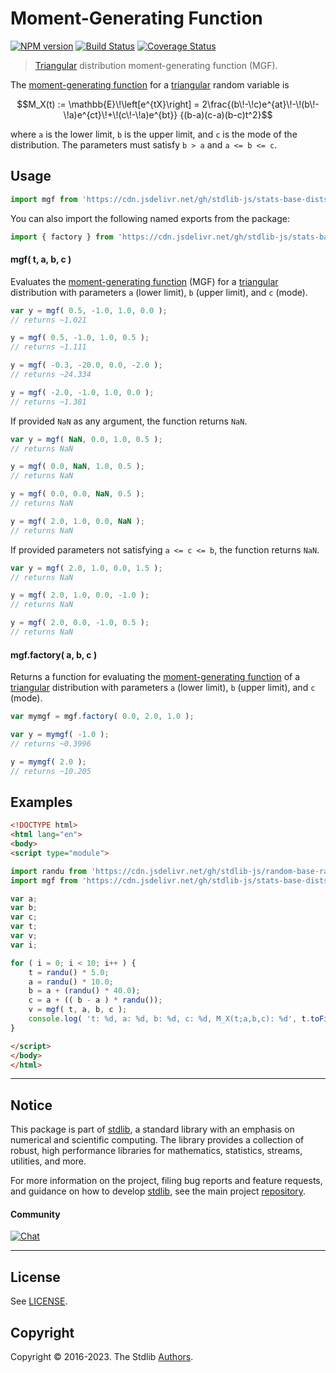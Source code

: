 <!--

@license Apache-2.0

Copyright (c) 2018 The Stdlib Authors.

Licensed under the Apache License, Version 2.0 (the "License");
you may not use this file except in compliance with the License.
You may obtain a copy of the License at

   http://www.apache.org/licenses/LICENSE-2.0

Unless required by applicable law or agreed to in writing, software
distributed under the License is distributed on an "AS IS" BASIS,
WITHOUT WARRANTIES OR CONDITIONS OF ANY KIND, either express or implied.
See the License for the specific language governing permissions and
limitations under the License.

-->

# Moment-Generating Function

[![NPM version][npm-image]][npm-url] [![Build Status][test-image]][test-url] [![Coverage Status][coverage-image]][coverage-url] <!-- [![dependencies][dependencies-image]][dependencies-url] -->

> [Triangular][triangular-distribution] distribution moment-generating function (MGF).

<!-- Section to include introductory text. Make sure to keep an empty line after the intro `section` element and another before the `/section` close. -->

<section class="intro">

The [moment-generating function][mgf] for a [triangular][triangular-distribution] random variable is

<!-- <equation class="equation" label="eq:triangular_mgf_function" align="center" raw="M_X(t) := \mathbb{E}\!\left[e^{tX}\right] = 2\frac{(b\!-\!c)e^{at}\!-\!(b\!-\!a)e^{ct}\!+\!(c\!-\!a)e^{bt}} {(b-a)(c-a)(b-c)t^2}" alt="Moment-generating function (MGF) for a triangular distribution."> -->

```math
M_X(t) := \mathbb{E}\!\left[e^{tX}\right] = 2\frac{(b\!-\!c)e^{at}\!-\!(b\!-\!a)e^{ct}\!+\!(c\!-\!a)e^{bt}} {(b-a)(c-a)(b-c)t^2}
```

<!-- <div class="equation" align="center" data-raw-text="M_X(t) := \mathbb{E}\!\left[e^{tX}\right] = 2\frac{(b\!-\!c)e^{at}\!-\!(b\!-\!a)e^{ct}\!+\!(c\!-\!a)e^{bt}} {(b-a)(c-a)(b-c)t^2}" data-equation="eq:triangular_mgf_function">
    <img src="https://cdn.jsdelivr.net/gh/stdlib-js/stdlib@51534079fef45e990850102147e8945fb023d1d0/lib/node_modules/@stdlib/stats/base/dists/triangular/mgf/docs/img/equation_triangular_mgf_function.svg" alt="Moment-generating function (MGF) for a triangular distribution.">
    <br>
</div> -->

<!-- </equation> -->

where `a` is the lower limit, `b` is the upper limit, and `c` is the mode of the distribution. The parameters must satisfy `b > a` and `a <= b <= c`.

</section>

<!-- /.intro -->

<!-- Package usage documentation. -->



<section class="usage">

## Usage

```javascript
import mgf from 'https://cdn.jsdelivr.net/gh/stdlib-js/stats-base-dists-triangular-mgf@esm/index.mjs';
```

You can also import the following named exports from the package:

```javascript
import { factory } from 'https://cdn.jsdelivr.net/gh/stdlib-js/stats-base-dists-triangular-mgf@esm/index.mjs';
```

#### mgf( t, a, b, c )

Evaluates the [moment-generating function][mgf] (MGF) for a [triangular][triangular-distribution] distribution with parameters `a` (lower limit), `b` (upper limit), and `c` (mode).

```javascript
var y = mgf( 0.5, -1.0, 1.0, 0.0 );
// returns ~1.021

y = mgf( 0.5, -1.0, 1.0, 0.5 );
// returns ~1.111

y = mgf( -0.3, -20.0, 0.0, -2.0 );
// returns ~24.334

y = mgf( -2.0, -1.0, 1.0, 0.0 );
// returns ~1.381
```

If provided `NaN` as any argument, the function returns `NaN`.

```javascript
var y = mgf( NaN, 0.0, 1.0, 0.5 );
// returns NaN

y = mgf( 0.0, NaN, 1.0, 0.5 );
// returns NaN

y = mgf( 0.0, 0.0, NaN, 0.5 );
// returns NaN

y = mgf( 2.0, 1.0, 0.0, NaN );
// returns NaN
```

If provided parameters not satisfying `a <= c <= b`, the function returns `NaN`.

```javascript
var y = mgf( 2.0, 1.0, 0.0, 1.5 );
// returns NaN

y = mgf( 2.0, 1.0, 0.0, -1.0 );
// returns NaN

y = mgf( 2.0, 0.0, -1.0, 0.5 );
// returns NaN
```

#### mgf.factory( a, b, c )

Returns a function for evaluating the [moment-generating function][mgf] of a [triangular][triangular-distribution] distribution with parameters `a` (lower limit), `b` (upper limit), and `c` (mode).

```javascript
var mymgf = mgf.factory( 0.0, 2.0, 1.0 );

var y = mymgf( -1.0 );
// returns ~0.3996

y = mymgf( 2.0 );
// returns ~10.205
```

</section>

<!-- /.usage -->

<!-- Package usage notes. Make sure to keep an empty line after the `section` element and another before the `/section` close. -->

<section class="notes">

</section>

<!-- /.notes -->

<!-- Package usage examples. -->

<section class="examples">

## Examples

<!-- eslint no-undef: "error" -->

```html
<!DOCTYPE html>
<html lang="en">
<body>
<script type="module">

import randu from 'https://cdn.jsdelivr.net/gh/stdlib-js/random-base-randu@esm/index.mjs';
import mgf from 'https://cdn.jsdelivr.net/gh/stdlib-js/stats-base-dists-triangular-mgf@esm/index.mjs';

var a;
var b;
var c;
var t;
var v;
var i;

for ( i = 0; i < 10; i++ ) {
    t = randu() * 5.0;
    a = randu() * 10.0;
    b = a + (randu() * 40.0);
    c = a + (( b - a ) * randu());
    v = mgf( t, a, b, c );
    console.log( 't: %d, a: %d, b: %d, c: %d, M_X(t;a,b,c): %d', t.toFixed( 4 ), a.toFixed( 4 ), b.toFixed( 4 ), c.toFixed( 4 ), v.toFixed( 4 ) );
}

</script>
</body>
</html>
```

</section>

<!-- /.examples -->

<!-- Section to include cited references. If references are included, add a horizontal rule *before* the section. Make sure to keep an empty line after the `section` element and another before the `/section` close. -->

<section class="references">

</section>

<!-- /.references -->

<!-- Section for related `stdlib` packages. Do not manually edit this section, as it is automatically populated. -->

<section class="related">

</section>

<!-- /.related -->

<!-- Section for all links. Make sure to keep an empty line after the `section` element and another before the `/section` close. -->


<section class="main-repo" >

* * *

## Notice

This package is part of [stdlib][stdlib], a standard library with an emphasis on numerical and scientific computing. The library provides a collection of robust, high performance libraries for mathematics, statistics, streams, utilities, and more.

For more information on the project, filing bug reports and feature requests, and guidance on how to develop [stdlib][stdlib], see the main project [repository][stdlib].

#### Community

[![Chat][chat-image]][chat-url]

---

## License

See [LICENSE][stdlib-license].


## Copyright

Copyright &copy; 2016-2023. The Stdlib [Authors][stdlib-authors].

</section>

<!-- /.stdlib -->

<!-- Section for all links. Make sure to keep an empty line after the `section` element and another before the `/section` close. -->

<section class="links">

[npm-image]: http://img.shields.io/npm/v/@stdlib/stats-base-dists-triangular-mgf.svg
[npm-url]: https://npmjs.org/package/@stdlib/stats-base-dists-triangular-mgf

[test-image]: https://github.com/stdlib-js/stats-base-dists-triangular-mgf/actions/workflows/test.yml/badge.svg?branch=main
[test-url]: https://github.com/stdlib-js/stats-base-dists-triangular-mgf/actions/workflows/test.yml?query=branch:main

[coverage-image]: https://img.shields.io/codecov/c/github/stdlib-js/stats-base-dists-triangular-mgf/main.svg
[coverage-url]: https://codecov.io/github/stdlib-js/stats-base-dists-triangular-mgf?branch=main

<!--

[dependencies-image]: https://img.shields.io/david/stdlib-js/stats-base-dists-triangular-mgf.svg
[dependencies-url]: https://david-dm.org/stdlib-js/stats-base-dists-triangular-mgf/main

-->

[chat-image]: https://img.shields.io/gitter/room/stdlib-js/stdlib.svg
[chat-url]: https://app.gitter.im/#/room/#stdlib-js_stdlib:gitter.im

[stdlib]: https://github.com/stdlib-js/stdlib

[stdlib-authors]: https://github.com/stdlib-js/stdlib/graphs/contributors

[umd]: https://github.com/umdjs/umd
[es-module]: https://developer.mozilla.org/en-US/docs/Web/JavaScript/Guide/Modules

[deno-url]: https://github.com/stdlib-js/stats-base-dists-triangular-mgf/tree/deno
[umd-url]: https://github.com/stdlib-js/stats-base-dists-triangular-mgf/tree/umd
[esm-url]: https://github.com/stdlib-js/stats-base-dists-triangular-mgf/tree/esm
[branches-url]: https://github.com/stdlib-js/stats-base-dists-triangular-mgf/blob/main/branches.md

[stdlib-license]: https://raw.githubusercontent.com/stdlib-js/stats-base-dists-triangular-mgf/main/LICENSE

[triangular-distribution]: https://en.wikipedia.org/wiki/Triangular_distribution

[mgf]: https://en.wikipedia.org/wiki/Moment-generating_function

</section>

<!-- /.links -->
